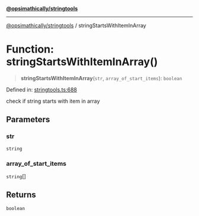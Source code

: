 [**@opsimathically/stringtools**](../README.md)

***

[@opsimathically/stringtools](../README.md) / stringStartsWithItemInArray

# Function: stringStartsWithItemInArray()

> **stringStartsWithItemInArray**(`str`, `array_of_start_items`): `boolean`

Defined in: [stringtools.ts:688](https://github.com/opsimathically/stringtools/blob/a71c4a4bafeb9dfe8d84210a769466b0dab5abbf/src/stringtools.ts#L688)

check if string starts with item in array

## Parameters

### str

`string`

### array\_of\_start\_items

`string`[]

## Returns

`boolean`
